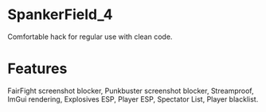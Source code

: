 # SpankerField_4
Comfortable hack for regular use with clean code.

# Features
FairFight screenshot blocker,
Punkbuster screenshot blocker,
Streamproof,
ImGui rendering,
Explosives ESP,
Player ESP,
Spectator List,
Player blacklist.
